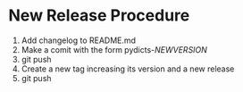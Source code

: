 # New Release Procedure
  1. Add changelog to README.md
  1. Make a comit with the form pydicts-$NEWVERSION$
  1. git push
  1. Create a new tag increasing its version and a new release
  1. git push


